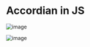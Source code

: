# Accordian in JS

![image](https://user-images.githubusercontent.com/27241074/194783941-dc8465e2-495a-4a8c-84ed-323b7b890f68.png)

![image](https://user-images.githubusercontent.com/27241074/194783928-3caab2b6-da5e-408c-a8ea-d8288c3f34ed.png)
